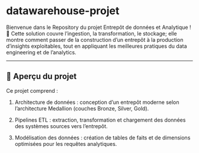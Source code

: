# datawarehouse-projet
Bienvenue dans le Repository du projet Entrepôt de données et Analytique ! 🚀
Cette solution couvre l’ingestion, la transformation, le stockage; elle montre comment passer de la construction d’un entrepôt à la production d’insights exploitables, tout en appliquant les meilleures pratiques du data engineering et de l’analytics.

---
📖 Aperçu du projet
---
Ce projet comprend :

1. Architecture de données : conception d’un entrepôt moderne selon l’architecture Medallion (couches Bronze, Silver, Gold).

2. Pipelines ETL : extraction, transformation et chargement des données des systèmes sources vers l’entrepôt.

3. Modélisation des données : création de tables de faits et de dimensions optimisées pour les requêtes analytiques.
